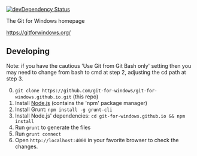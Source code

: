 [![devDependency Status](https://david-dm.org/git-for-windows/git-for-windows.github.io/dev-status.png)](https://david-dm.org/git-for-windows/git-for-windows.github.io#info=devDependencies)

The Git for Windows homepage

https://gitforwindows.org/


## Developing

Note: if you have the cautious 'Use Git from Git Bash only' setting then you may need to change from bash to cmd at step 2, adjusting the cd path at step 3.

0. `git clone https://github.com/git-for-windows/git-for-windows.github.io.git` (this repo) 
1. Install [Node.js](https://nodejs.org/) (contains the 'npm' package manager)
2. Install Grunt: `npm install -g grunt-cli`
3. Install Node.js' dependencies: `cd git-for-windows.github.io && npm install`
4. Run `grunt` to generate the files
5. Run `grunt connect`
6. Open `http://localhost:4000` in your favorite browser to check the changes.

